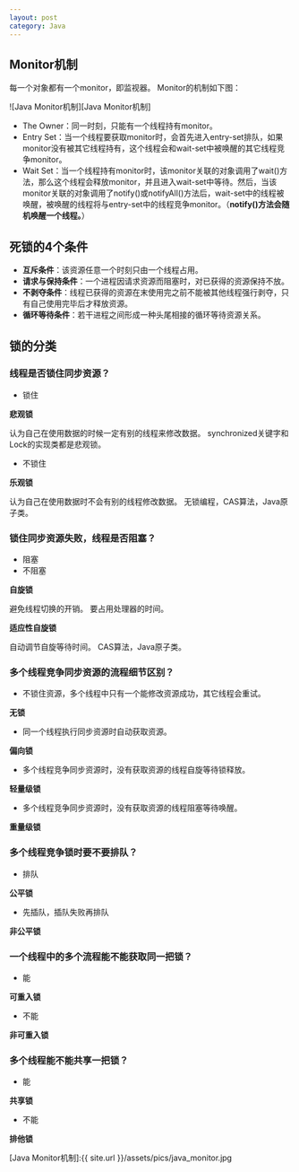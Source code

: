 ```yaml
---
layout: post
category: Java
---
```


## Monitor机制

每一个对象都有一个monitor，即监视器。
Monitor的机制如下图：

![Java Monitor机制][Java Monitor机制]

- The Owner：同一时刻，只能有一个线程持有monitor。
- Entry Set：当一个线程要获取monitor时，会首先进入entry-set排队，如果monitor没有被其它线程持有，这个线程会和wait-set中被唤醒的其它线程竞争monitor。
- Wait Set：当一个线程持有monitor时，该monitor关联的对象调用了wait()方法，那么这个线程会释放monitor，并且进入wait-set中等待。然后，当该monitor关联的对象调用了notify()或notifyAll()方法后，wait-set中的线程被唤醒，被唤醒的线程将与entry-set中的线程竞争monitor。（**notify()方法会随机唤醒一个线程。**）

## 死锁的4个条件

- **互斥条件**：该资源任意一个时刻只由一个线程占用。
- **请求与保持条件**：一个进程因请求资源而阻塞时，对已获得的资源保持不放。
- **不剥夺条件**：线程已获得的资源在末使用完之前不能被其他线程强行剥夺，只有自己使用完毕后才释放资源。
- **循环等待条件**：若干进程之间形成一种头尾相接的循环等待资源关系。

## 锁的分类

### 线程是否锁住同步资源？

- 锁住

**悲观锁**

认为自己在使用数据的时候一定有别的线程来修改数据。
synchronized关键字和Lock的实现类都是悲观锁。

- 不锁住

**乐观锁**

认为自己在使用数据时不会有别的线程修改数据。
无锁编程，CAS算法，Java原子类。

### 锁住同步资源失败，线程是否阻塞？

- 阻塞
- 不阻塞

**自旋锁**

避免线程切换的开销。
要占用处理器的时间。

**适应性自旋锁**

自动调节自旋等待时间。
CAS算法，Java原子类。

### 多个线程竞争同步资源的流程细节区别？

- 不锁住资源，多个线程中只有一个能修改资源成功，其它线程会重试。

**无锁**

- 同一个线程执行同步资源时自动获取资源。

**偏向锁**

- 多个线程竞争同步资源时，没有获取资源的线程自旋等待锁释放。

**轻量级锁**

- 多个线程竞争同步资源时，没有获取资源的线程阻塞等待唤醒。

**重量级锁**

### 多个线程竞争锁时要不要排队？

- 排队

**公平锁**

- 先插队，插队失败再排队

**非公平锁**

### 一个线程中的多个流程能不能获取同一把锁？

- 能

**可重入锁**

- 不能

**非可重入锁**

### 多个线程能不能共享一把锁？

- 能

**共享锁**

- 不能

**排他锁**


[Java Monitor机制]:{{ site.url }}/assets/pics/java_monitor.jpg